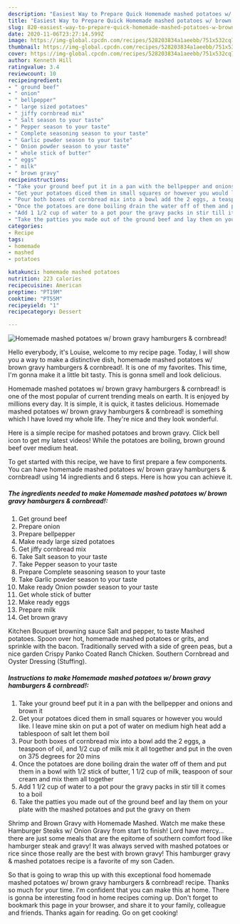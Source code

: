 ```yaml
---
description: "Easiest Way to Prepare Quick Homemade mashed potatoes w/ brown gravy hamburgers &amp;amp; cornbread!"
title: "Easiest Way to Prepare Quick Homemade mashed potatoes w/ brown gravy hamburgers &amp;amp; cornbread!"
slug: 820-easiest-way-to-prepare-quick-homemade-mashed-potatoes-w-brown-gravy-hamburgers-and-amp-cornbread
date: 2020-11-06T23:27:14.599Z
image: https://img-global.cpcdn.com/recipes/528203834a1aeebb/751x532cq70/homemade-mashed-potatoes-w-brown-gravy-hamburgers-cornbread-recipe-main-photo.jpg
thumbnail: https://img-global.cpcdn.com/recipes/528203834a1aeebb/751x532cq70/homemade-mashed-potatoes-w-brown-gravy-hamburgers-cornbread-recipe-main-photo.jpg
cover: https://img-global.cpcdn.com/recipes/528203834a1aeebb/751x532cq70/homemade-mashed-potatoes-w-brown-gravy-hamburgers-cornbread-recipe-main-photo.jpg
author: Kenneth Hill
ratingvalue: 3.4
reviewcount: 10
recipeingredient:
- " ground beef"
- " onion"
- " bellpepper"
- " large sized potatoes"
- " jiffy cornbread mix"
- " Salt season to your taste"
- " Pepper season to your taste"
- " Complete seasoning season to your taste"
- " Garlic powder season to your taste"
- " Onion powder season to your taste"
- " whole stick of butter"
- " eggs"
- " milk"
- " brown gravy"
recipeinstructions:
- "Take your ground beef put it in a pan with the bellpepper and onions and brown it"
- "Get your potatoes diced them in small squares or however you would like. I leave mine skin on put a pot of water on medium high heat add a tablespoon of salt let them boil"
- "Pour both boxes of cornbread mix into a bowl add the 2 eggs, a teaspoon of oil, and 1/2 cup of milk mix it all together and put in the oven on 375 degrees for 20 mins"
- "Once the potatoes are done boiling drain the water off of them and put them in a bowl with 1/2 stick of butter, 1 1/2 cup of milk, teaspoon of sour cream and mix them all together"
- "Add 1 1/2 cup of water to a pot pour the gravy packs in stir till it comes to a boil"
- "Take the patties you made out of the ground beef and lay them on your plate with the mashed potatoes and put the gravy on them"
categories:
- Recipe
tags:
- homemade
- mashed
- potatoes

katakunci: homemade mashed potatoes 
nutrition: 223 calories
recipecuisine: American
preptime: "PT19M"
cooktime: "PT55M"
recipeyield: "1"
recipecategory: Dessert

---
```



![Homemade mashed potatoes w/ brown gravy hamburgers &amp; cornbread!](https://img-global.cpcdn.com/recipes/528203834a1aeebb/751x532cq70/homemade-mashed-potatoes-w-brown-gravy-hamburgers-cornbread-recipe-main-photo.jpg)

Hello everybody, it's Louise, welcome to my recipe page. Today, I will show you a way to make a distinctive dish, homemade mashed potatoes w/ brown gravy hamburgers &amp; cornbread!. It is one of my favorites. This time, I'm gonna make it a little bit tasty. This is gonna smell and look delicious.

Homemade mashed potatoes w/ brown gravy hamburgers &amp; cornbread! is one of the most popular of current trending meals on earth. It is enjoyed by millions every day. It is simple, it is quick, it tastes delicious. Homemade mashed potatoes w/ brown gravy hamburgers &amp; cornbread! is something which I have loved my whole life. They're nice and they look wonderful.

Here is a simple recipe for mashed potatoes and brown gravy. Click bell icon to get my latest videos! While the potatoes are boiling, brown ground beef over medium heat.


To get started with this recipe, we have to first prepare a few components. You can have homemade mashed potatoes w/ brown gravy hamburgers &amp; cornbread! using 14 ingredients and 6 steps. Here is how you can achieve it.

<!--inarticleads1-->

##### The ingredients needed to make Homemade mashed potatoes w/ brown gravy hamburgers &amp; cornbread!:

1. Get  ground beef
1. Prepare  onion
1. Prepare  bellpepper
1. Make ready  large sized potatoes
1. Get  jiffy cornbread mix
1. Take  Salt season to your taste
1. Take  Pepper season to your taste
1. Prepare  Complete seasoning season to your taste
1. Take  Garlic powder season to your taste
1. Make ready  Onion powder season to your taste
1. Get  whole stick of butter
1. Make ready  eggs
1. Prepare  milk
1. Get  brown gravy


Kitchen Bouquet browning sauce Salt and pepper, to taste Mashed potatoes. Spoon over hot, homemade mashed potatoes or grits, and sprinkle with the bacon. Traditionally served with a side of green peas, but a nice garden Crispy Panko Coated Ranch Chicken. Southern Cornbread and Oyster Dressing (Stuffing). 

<!--inarticleads2-->

##### Instructions to make Homemade mashed potatoes w/ brown gravy hamburgers &amp; cornbread!:

1. Take your ground beef put it in a pan with the bellpepper and onions and brown it
1. Get your potatoes diced them in small squares or however you would like. I leave mine skin on put a pot of water on medium high heat add a tablespoon of salt let them boil
1. Pour both boxes of cornbread mix into a bowl add the 2 eggs, a teaspoon of oil, and 1/2 cup of milk mix it all together and put in the oven on 375 degrees for 20 mins
1. Once the potatoes are done boiling drain the water off of them and put them in a bowl with 1/2 stick of butter, 1 1/2 cup of milk, teaspoon of sour cream and mix them all together
1. Add 1 1/2 cup of water to a pot pour the gravy packs in stir till it comes to a boil
1. Take the patties you made out of the ground beef and lay them on your plate with the mashed potatoes and put the gravy on them


Shrimp and Brown Gravy with Homemade Mashed. Watch me make these Hamburger Steaks w/ Onion Gravy from start to finish! Lord have mercy…there are just some meals that are the epitome of southern comfort food like hamburger steak and gravy! It was always served with mashed potatoes or rice since those really are the best with brown gravy! This hamburger gravy &amp; mashed potatoes recipe is a favorite of my son Caden. 

So that is going to wrap this up with this exceptional food homemade mashed potatoes w/ brown gravy hamburgers &amp; cornbread! recipe. Thanks so much for your time. I'm confident that you can make this at home. There is gonna be interesting food in home recipes coming up. Don't forget to bookmark this page in your browser, and share it to your family, colleague and friends. Thanks again for reading. Go on get cooking!
